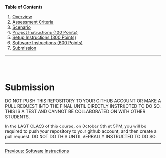 **Table of Contents**
  1. [Overview](./readme.md)
  2. [Assessment Criteria](./criteria.md)
  3. [Scenario](./scenario.md)
  4. [Project Instructions (100 Points)](./project-instructions.md)
  5. [Setup Instructions (300 Points)](./setup-instructions.md)
  6. [Software Instructions (600 Points)](./software-instructions.md)
  7. [Submission](./submission.md)

---
<br/>
<br/>

# Submission

DO NOT PUSH THIS REPOSITORY TO YOUR GITHUB ACCOUNT OR MAKE A PULL REQUEST INTO THE FINAL UNTIL DIRECTLY INSTRUCTED TO DO SO. THIS IS A TEST AND CANNOT BE COLLABORATED ON WITH OTHER STUDENTS.

In the LAST CLASS of this course, on October 9th at 5PM, you will be required to push your repository to your github account, and then create a pull request. DO NOT DO THIS UNTIL VERBALLY INSTRUCTED TO DO SO.

--- 
[Previous: Software Instructions](./software-instructions.md)